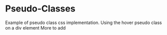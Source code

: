 # Pseudo-Classes
Example of pseudo class css implementation.
Using the hover pseudo class on a div element
More to add
